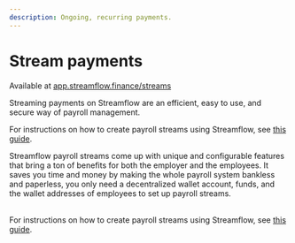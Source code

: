 ```yaml
---
description: Ongoing, recurring payments.
---
```


# Stream payments

Available at [app.streamflow.finance/streams](https://app.streamflow.finance/streams)

Streaming payments on Streamflow are an efficient, easy to use, and secure way of payroll management.

For instructions on how to create payroll streams using Streamflow, see [this guide](https://streamflow.medium.com/how-to-create-payroll-streams-using-streamflow-944e45ed5a07).

Streamflow payroll streams come up with unique and configurable features that bring a ton of benefits for both the employer and the employees. It saves you time and money by making the whole payroll system bankless and paperless, you only need a decentralized wallet account, funds, and the wallet addresses of employees to set up payroll streams.

\
For instructions on how to create payroll streams using Streamflow, see [this guide](https://streamflow.medium.com/how-to-create-payroll-streams-using-streamflow-944e45ed5a07).
